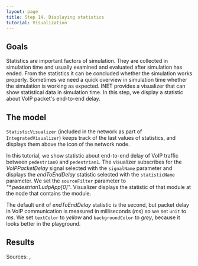 ```yaml
---
layout: page
title: Step 14. Displaying statistics
tutorial: Visualization
---
```


## Goals
Statistics are important factors of simulation. They are collected in simulation time
and usually examined and evaluated after simulation has ended. From the statistics
it can be concluded whether the simulation works properly. Sometimes we need a
quick overview in simulation time whether the simulation is working as expected.
INET provides a visualizer that can show statistical data in simulation time.
In this step, we display a statistic about VoIP packet's end-to-end delay.

## The model
`StatisticVisualizer` (included in the network as part of `IntegratedVisualizer`)
keeps track of the last values of statistics,
and displays them above the icon of the network node.

In this tutorial, we show statistic about end-to-end delay of VoIP traffic
between `pedestrian0` and `pedestrian1`. The visualizer subscribes for the
*VoIPPacketDelay* signal selected with the `signalName` parameter
and displays the *endToEndDelay* statistic selected with the `statisticName` parameter.
We set the `sourceFilter` parameter to *"\*.pedestrian1.udpApp\[0\]"*.
Visualizer displays the statistic of that module at the node that contains the module.

The default unit of *endToEndDelay* statistic is the second, but packet delay in VoIP
communication is measured in milliseconds (*ms*) so we set `unit` to *ms*.
We set `textColor` to *yellow* and `backgroundColor` to *grey*,
because it looks better in the playground.

## Results

<!--

-->

Sources: <a srcfile="../visualization/omnetpp.ini" />, <a srcfile="../visualization/VisualizationD.ned" />
